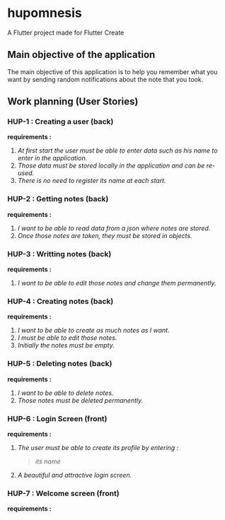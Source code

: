 # hupomnesis

A Flutter project made for Flutter Create

## Main objective of the application

The main objective of this application is to help you remember what you want by sending random notifications about the note that you took.

## Work planning (User Stories)
### HUP-1 : Creating a user (back)
__requirements :__ 
1. _At first start the user must be able to enter data such as his name to enter in the application._
2. _Those data must be stored locally in the application and can be re-used._
3. _There is no need to register its name at each start._

### HUP-2 : Getting notes (back)
__requirements :__ 
1. _I want to be able to read data from a json where notes are stored._
2. _Once those notes are taken, they must be stored in objects._

### HUP-3 : Writting notes (back)
__requirements :__
1. _I want to be able to edit those notes and change them permanently._

### HUP-4 : Creating notes (back)
__requirements :__
1. _I want to be able to create as much notes as I want._
2. _I must be able to edit those notes._
3. _Initially the notes must be empty._

### HUP-5 : Deleting notes (back)
__requirements :__
1. _I want to be able to delete notes._
2. _Those notes must be deleted permanently._

### HUP-6 : Login Screen (front)
__requirements :__
1. _The user must be able to create its profile by entering :_
    > _its name_
2. _A beautiful and attractive login screen._

### HUP-7 : Welcome screen (front)
__requirements :__
